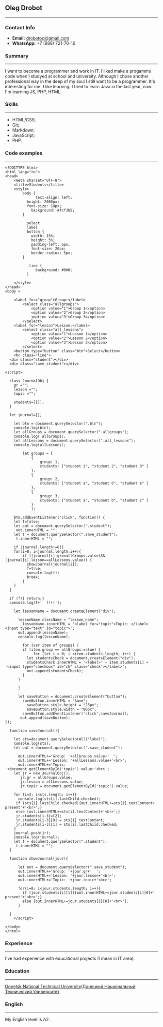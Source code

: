 ## Oleg Drobot
***
### Contact Info
- **Email:** drobotoo@gmail.com
- **WhatsApp:** +7 (989) 721-70-16 

### Summary
***
I want to become a programmer and work in IT. I liked make a progamms code when I studyed at school and university. Although I chose another professional way in the deep of my soul I still want to be a programmer. It's interesting for me. I like learning. I tried to learn Java in the last year, now I'm learning JS, PHP, HTML. 

### Skills
***
* HTML/CSS;
* Git;
* Markdown;
* JavaScript;
* PHP.

### Code examples
***
~~~
<!DOCTYPE html>
<html lang="ru">
<head>
	<meta charset="UTF-8">
	<title>Students</title>
	<style>
    	body {
     		  text-align: left;
          height: 2000px;
          font-size: 18px;
        	background: #fcf3b5;
	    }

		  select
		  label
		  button {
  			width: 15%;
  			height: 5%;
  			padding-left: 5px;
  			font-size: 20px;
  			border-radius: 5px;
  		}

		  .line {
			  background: #000;
		  }

	</style>
</head>
<body >
    
    <label for="group">Group:</label>
    	<select class="allgroups">
      		<option value="1">Group 1</option>
      		<option value="2">Group 2</option>
      		<option value="3">Group 3</option>
    	</select>
    <label for="lesson">Lesson:</label>
    	<select class="all_lessons">
      		<option value="1">Lesson 1</option>
      		<option value="2">Lesson 2</option>
      		<option value="3">Lesson 3</option>
    	</select>
    <button type="button" class="btn">Select</button>
	<hr class="line">
  <div class="student"></div>
  <div class="save_student"></div>

<script>

  class JournalObj {
    gr ="";
    lesson ="";
    topic ="";

    students=[[]];
  }

  let journal=[];
   
	let btn = document.querySelector(".btn");
	console.log(btn);
	let allGroups = document.querySelector(".allgroups");
	console.log( allGroups);
	let allLessons = document.querySelector(".all_lessons");
	console.log(allLessons);

		let groups = [
  			{
    			group: 1,
    			students: ["student 1", "student 2", "student 3" ]
  			},
  			{
    			group: 2,
    			students: ["student а", "student б", "student в" ]
  			},
  			{
    			group: 3,
    			students: ["student a", "student b", "student c" ]
  			}
			];

	btn.addEventListener("click", function() {
    let f=false;
  	let out = document.querySelector(".student");
  	 out.innerHTML = "";
    let t = document.querySelector(".save_student");
     t.innerHTML = "";

 	if (journal.length!=0){
    for(i=0; i<journal.length;i++){
        if ((journal[i].gr==allGroups.value)&&(journal[i].lesson==allLessons.value)) {
          showJournal(journal[i]);
          f=true;
          console.log(f);
          break;
        }
    }
  }
   
  if (f){ return;}
  console.log(f+'  !!!!');
    
    let lessonName = document.createElement("div");
  	
 	  lessonName.className = "lesson_name";
    	lessonName.innerHTML = '<label for="topic">Topic: </label><input type="text" id="topic">';
  	  out.append(lessonName);
  	  console.log(lessonName);
  	
    	for (var item of groups) {
      	if (item.group == allGroups.value) {
     	  	 for (let i = 0; i <item.students.length; i++) {
          let studentsCheck = document.createElement("div");
          studentsCheck.innerHTML = '<label>' + item.students[i] + '<input type="checkbox" id="ch" class="check"></label>';
          out.append(studentsCheck);
        }
      }
    
      }
  
	  let saveButton = document.createElement("button");
  	  	saveButton.innerHTML = "Save";
  		  saveButton.style.height = "25px";
  		  saveButton.style.width = "80px";
        saveButton.addEventListener('click',saveJournal);
 	   out.append(saveButton); 
});

  function saveJournal(){
 
    let sts=document.querySelectorAll("label");
    console.log(sts);
    let out = document.querySelector(".save_student");
    
      out.innerHTML+='Group: '+allGroups.value+'  ';
      out.innerHTML+='Lesson: '+allLessons.value+'<br>';
      out.innerHTML+='Topic: '+document.getElementById('topic').value+'<br>';
    let jr = new JournalObj();
       jr.gr = allGroups.value;
       jr.lesson = allLessons.value;
       jr.topic = document.getElementById('topic').value;

    for (i=3; i<sts.length; i++){
      console.log(sts[i].lastChild.checked);
     if (sts[i].lastChild.checked){out.innerHTML+=sts[i].textContent+'  present'+'<br>';}
     else {out.innerHTML+=sts[i].textContent+'<br>';}
     jr.students[i-3]=[2];
     jr.students[i-3][0] = sts[i].textContent;
     jr.students[i-3][1] = sts[i].lastChild.checked;
    }
    journal.push(jr);
    console.log(journal);
    let t = document.querySelector(".student");
     t.innerHTML = "";
  }

  function showJournal(jour){
      
      let out = document.querySelector(".save_student");
      out.innerHTML+='Group: '+jour.gr+'  ';
      out.innerHTML+='Lesson: '+jour.lesson+'<br>';
      out.innerHTML+='Topic: '+jour.topic+'<br>';

      for(i=0; i<jour.students.length; i++){
        if (jour.students[i][1]){out.innerHTML+=jour.students[i][0]+'  present'+'<br>';}
        else {out.innerHTML+=jour.students[i][0]+'<br>'};
      }

  }
	</script>

</body>
</html>
~~~

### Experience
***
I've had experience with educational projects (I mean in IT area).

### Education
***
[Donetsk National Technical University](http://donntu.org/)/[Донецкий Национальный Технический Университет](http://donntu.org/)

### English
***
My English level is A2.
